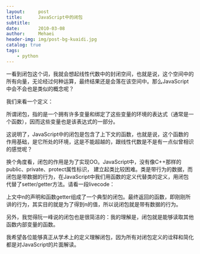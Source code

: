 ```yaml
---
layout:     post
title:      JavaScript中的闭包
subtitle:   
date:       2010-03-08
author:     Mehaei
header-img: img/post-bg-kuaidi.jpg
catalog: true
tags:
    - python
---
```

一看到闭包这个词，我就会想起线性代数中的封闭空间，也就是说，这个空间中的所有向量，无论经过何种运算，最终结果还是会落在该空间中。那么JavaScript中会不会也是类似的概念呢？

我们来看一个定义：

所谓闭包，指的是一个拥有许多变量和绑定了这些变量的环境的表达式（通常是一个函数），因而这些变量也是该表达式的一部分。

这说明了，JavaScript中的闭包是包含了上下文的函数，也就是说，这个函数的作用基础，是它所处的环境，这是不能超越的，跟线性代数是不是有一点似曾相识的感觉呢？

换个角度看，闭包的作用是为了实现OO。JavaScript中，没有像C++那样的public、private、protect属性标识， 建立起类比较困难。类是带行为的数据，而闭包是带数据的行为，在JavaScript中我们用函数的定义代替类的定义，用闭包代替了setter/getter方法。请看一段livecode：

上文中n的声明和函数getter组成了一个典型的闭包。最终返回的函数，即刚刚所讲的行为，其实目的就是为了得到n的值，所以说闭包就是带有数据的行为。

另外，我觉得阮一峰说的闭包也是很简洁的：我的理解是，闭包就是能够读取其他函数内部变量的函数。

我希望各位能够真正从学术上的定义理解闭包，因为所有对闭包定义的诠释和简化都是对JavaScript的片面解读。
